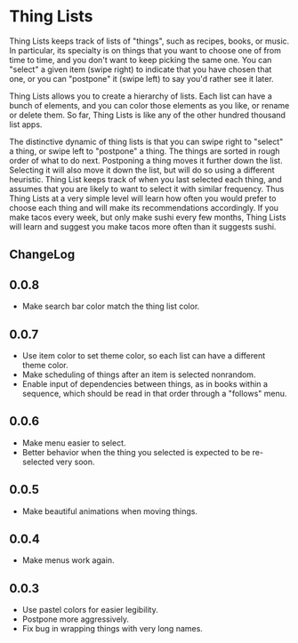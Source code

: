 # Thing Lists

Thing Lists keeps track of lists of "things", such as recipes, books,
or music.  In particular, its specialty is on things that you want to
choose one of from time to time, and you don't want to keep picking
the same one.  You can "select" a given item (swipe right) to indicate
that you have chosen that one, or you can "postpone" it (swipe left) to
say you'd rather see it later.

Thing Lists allows you to create a hierarchy of lists.  Each list can
have a bunch of elements, and you can color those elements as you
like, or rename or delete them.  So far, Thing Lists is like any of
the other hundred thousand list apps.

The distinctive dynamic of thing lists is that you can swipe right to
"select" a thing, or swipe left to "postpone" a thing.  The things are
sorted in rough order of what to do next.  Postponing a thing moves it
further down the list.  Selecting it will also move it down the list,
but will do so using a different heuristic.  Thing List keeps track of
when you last selected each thing, and assumes that you are likely to
want to select it with similar frequency.  Thus Thing Lists at a very
simple level will learn how often you would prefer to choose each
thing and will make its recommendations accordingly.  If you make
tacos every week, but only make sushi every few months, Thing Lists
will learn and suggest you make tacos more often than it suggests
sushi.

## ChangeLog

## 0.0.8

- Make search bar color match the thing list color.

## 0.0.7

- Use item color to set theme color, so each list can have a different
  theme color.
- Make scheduling of things after an item is selected nonrandom.
- Enable input of dependencies between things, as in books within a
  sequence, which should be read in that order through a "follows"
  menu.

## 0.0.6

- Make menu easier to select.
- Better behavior when the thing you selected is expected to be
  re-selected very soon.

## 0.0.5

- Make beautiful animations when moving things.

## 0.0.4

- Make menus work again.

## 0.0.3

- Use pastel colors for easier legibility.
- Postpone more aggressively.
- Fix bug in wrapping things with very long names.

